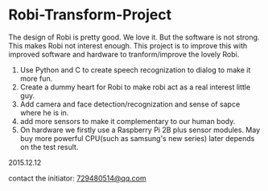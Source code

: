 # Robi-Transform-Project
The design of Robi is pretty good. We love it. But the software is not strong. This makes Robi not interest enough. This project is to improve this with improved software and hardware to tranform/improve the lovely Robi.
1. Use Python and C to create speech recognization to dialog to make it more fun.
2. Create a dummy heart for Robi to make robi act as a real interest little guy.
3. Add camera and face detection/recognization and sense of sapce where he is in.
4. add more sensors to make it complementary to our human body.
5. On hardware we firstly use a Raspberry Pi 2B plus sensor modules. May buy more powerful CPU(such as samsung's new series) later depends on the test result.

2015.12.12

contact the initiator: 729480514@qq.com
